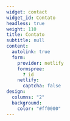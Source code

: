 ```yaml
---
widget: contact
widget_id: Contato
headless: true
weight: 110
title: Contato
subtitle: null
content:
  autolink: true
  form:
    provider: netlify
    formspree:
      ? id
    netlify:
      captcha: false
design:
  columns: "2"
  background:
    color: "#ff0000"
---
```

